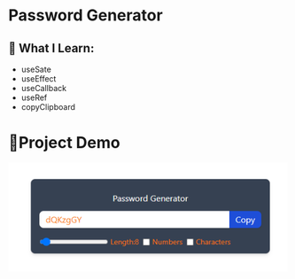 # Password Generator

## 📍 What I Learn:

- useSate
- useEffect
- useCallback
- useRef
- copyClipboard

# 🎥Project Demo 
<p align="center">
  <img src="./public/passwordGenerator.gif" alt="passwordGenerator">
</p>

